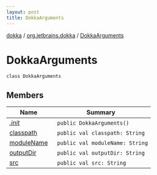 ```yaml
---
layout: post
title: DokkaArguments
---
```

[dokka](../../index.md) / [org.jetbrains.dokka](../index.md) / [DokkaArguments](index.md)

# DokkaArguments

```
class DokkaArguments
```
## Members
| Name | Summary |
|------|---------|
|[*.init*](_init_.md)|&nbsp;&nbsp;`public DokkaArguments()`<br>|
|[classpath](classpath.md)|&nbsp;&nbsp;`public val classpath: String`<br>|
|[moduleName](moduleName.md)|&nbsp;&nbsp;`public val moduleName: String`<br>|
|[outputDir](outputDir.md)|&nbsp;&nbsp;`public val outputDir: String`<br>|
|[src](src.md)|&nbsp;&nbsp;`public val src: String`<br>|
